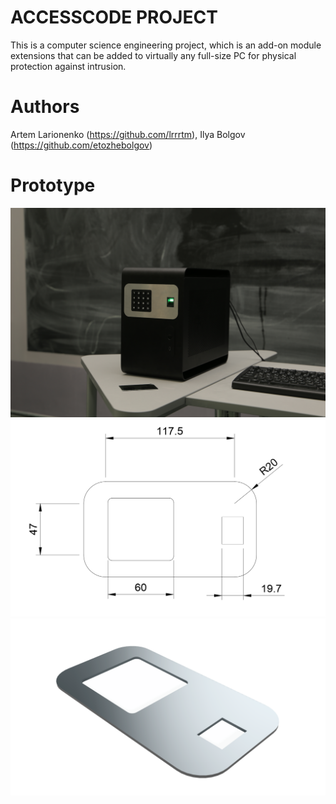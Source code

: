 # ACCESSCODE PROJECT
This is a computer science engineering project, which is an add-on module
extensions that can be added to virtually any full-size PC for physical protection against intrusion.

# Authors
Artem Larionenko (https://github.com/lrrrtm), Ilya Bolgov (https://github.com/etozhebolgov)

# Prototype
![Фото](https://github.com/lrrrtm/ACCESSCODE/blob/main/prototypePicture.jpg)
![](https://github.com/lrrrtm/ACCESSCODE/blob/main/developing/figure1.png)
![](https://github.com/lrrrtm/ACCESSCODE/blob/main/developing/visualization3.png)
